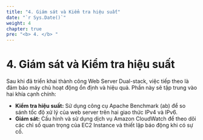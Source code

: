```yaml
---
title: "4. Giám sát và Kiểm tra hiệu suất"
date: "`r Sys.Date()`"
weight: 4
chapter: true
pre: "<b> 4. </b> "
---
```


# 4. Giám sát và Kiểm tra hiệu suất

Sau khi đã triển khai thành công Web Server Dual-stack, việc tiếp theo là đảm bảo máy chủ hoạt động ổn định và hiệu quả. Phần này sẽ tập trung vào hai khía cạnh chính:
- **Kiểm tra hiệu suất:** Sử dụng công cụ Apache Benchmark (ab) để so sánh tốc độ xử lý của web server trên hai giao thức IPv4 và IPv6.
- **Giám sát:** Cấu hình và sử dụng dịch vụ Amazon CloudWatch để theo dõi các chỉ số quan trọng của EC2 Instance và thiết lập báo động khi có sự cố.
